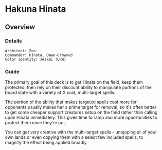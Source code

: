 # Hakuna Hinata
## Overview
### Details
```
Architect: Zoo
Commander: Hinata, Dawn-Crowned
Color Identity: Jeskai (URW)
```

### Guide
The primary goal of this deck is to get Hinata on the field, keep them protected, then rely on their discount ability to manipulate portions of the board state with a variety of X cost, multi-target spells.

The portion of the ability that makes targeted spells cost more for opponents usually makes her a prime target for removal, so it's often better to get some cheaper support creatures setup on the field rather than calling upon Hinata immediately. This gives time to ramp and more opportunities to protect them once they're out.

You can get very creative with the multi-target spells - untapping all of your own lands or even copying them with a select few included spells, to magnify the effect being applied broadly.
